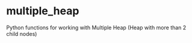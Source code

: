 # multiple_heap
Python functions for working with Multiple Heap (Heap with more than 2 child nodes)

